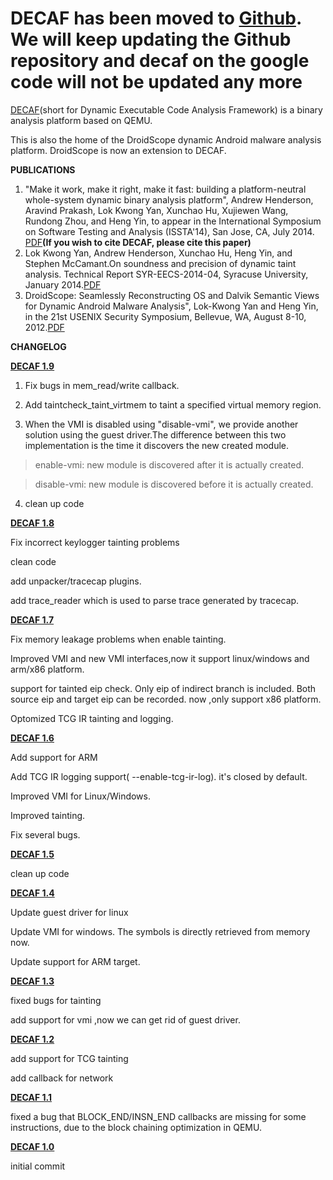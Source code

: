 # **DECAF has been moved to [Github](https://github.com/sycurelab/DECAF). We will keep updating the Github repository and decaf on the google code will not be updated any more** #

[DECAF](http://code.google.com/p/decaf-platform/wiki/DECAF)(short for Dynamic Executable Code Analysis Framework) is a binary analysis platform based on QEMU.

This is also the home of the DroidScope dynamic Android malware analysis platform.
DroidScope is now an extension to DECAF.

**PUBLICATIONS**

  1. "Make it work, make it right, make it fast: building a platform-neutral whole-system dynamic binary analysis platform", Andrew Henderson, Aravind Prakash, Lok Kwong Yan, Xunchao Hu, Xujiewen Wang, Rundong Zhou, and Heng Yin, to appear in the International Symposium on Software Testing and Analysis (ISSTA'14), San Jose, CA, July 2014. [PDF](http://lcs3.syr.edu/faculty/yin/pubs/issta14.pdf)**(If you wish to cite DECAF, please cite this paper)**
  1. Lok Kwong Yan, Andrew Henderson, Xunchao Hu, Heng Yin, and Stephen McCamant.On soundness and precision of dynamic taint analysis. Technical Report SYR-EECS-2014-04, Syracuse University, January 2014.[PDF](http://lcs3.syr.edu/faculty/yin/pubs/formaltaint_TR.pdf)
  1. DroidScope: Seamlessly Reconstructing OS and Dalvik Semantic Views for Dynamic Android Malware Analysis", Lok-Kwong Yan and Heng Yin, in the 21st USENIX Security Symposium, Bellevue, WA, August 8-10, 2012.[PDF](https://www.usenix.org/system/files/conference/usenixsecurity12/sec12-final107.pdf)

**CHANGELOG**

**[DECAF 1.9](http://sycurelab.ecs.syr.edu/image/decaf1.9.tar.gz)**


1. Fix bugs in mem\_read/write callback.

2. Add taintcheck\_taint\_virtmem to taint a specified virtual memory region.

3. When the VMI is disabled using "disable-vmi", we provide another solution using the guest driver.The difference
between this two implementation is the time it discovers the new created module.

> enable-vmi: new module is discovered  after it is actually created.

> disable-vmi: new module is discovered before it is actually created.
4. clean up code

**[DECAF 1.8](http://sycurelab.ecs.syr.edu/image/DECAF1.8.tar.gz)**

Fix incorrect keylogger tainting problems

clean code

add unpacker/tracecap plugins.

add trace\_reader which is used to parse trace generated by tracecap.

**[DECAF 1.7](https://decaf-platform.googlecode.com/files/DECAF1.7.tar.gz)**

Fix memory leakage problems when enable tainting.

Improved VMI and new VMI interfaces,now it support linux/windows and arm/x86 platform.

support for tainted eip check. Only eip of indirect branch is included. Both source eip and target eip can be recorded. now ,only support x86 platform.

Optomized TCG IR tainting and logging.


**[DECAF 1.6](https://decaf-platform.googlecode.com/files/DECAF1.6.tar.gz)**

Add support for ARM

Add TCG IR logging support( --enable-tcg-ir-log). it's closed by default.

Improved VMI for Linux/Windows.

Improved tainting.

Fix several bugs.

**[DECAF 1.5](https://decaf-platform.googlecode.com/files/DECAF1.5.tar.gz)**

clean up code

**[DECAF 1.4](https://decaf-platform.googlecode.com/files/DECAF1.4.tar.gz)**

Update guest driver for linux

Update VMI for windows. The symbols is directly retrieved from memory now.

Update support for ARM target.

**[DECAF 1.3](https://decaf-platform.googlecode.com/files/DECAF1.3.tar.gz)**

fixed bugs for tainting

add support for vmi ,now we can get rid of guest driver.

**[DECAF 1.2](https://decaf-platform.googlecode.com/files/DECAF1.2.tar.gz)**

add support for TCG tainting

add callback for network

**[DECAF 1.1](https://decaf-platform.googlecode.com/files/DECAF1.1.tar.gz)**

fixed a bug that BLOCK\_END/INSN\_END callbacks are missing for
some instructions, due to the block chaining optimization in QEMU.

**[DECAF 1.0](https://decaf-platform.googlecode.com/files/DECAF.tar.gz)**

initial commit
